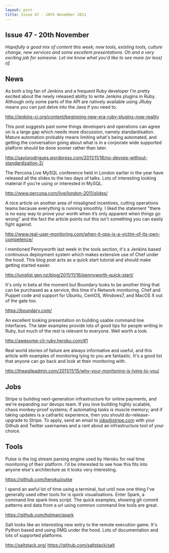 ```yaml
--- 
layout: post
title: Issue 47 - 20th November 2011
---
```


## Issue 47 - 20th November

_Hopefully a good mix of content this week; new tools, existing tools, culture change, new services and some excellent presentations. Oh and a very exciting job for someone. Let me know what you'd like to see more (or less) of._

## News

As both a big fan of Jenkins and a frequent Ruby developer I'm pretty excited about the newly released ability to write Jenkins plugins in Ruby. Although only some parts of the API are natively available using JRuby means you can just delve into the Java if you need to.

http://jenkins-ci.org/content/beginning-new-era-ruby-plugins-now-reality


This post suggests past some things developers and operations can agree on is a large gap which needs more discussion, namely standardisation. Mature automation probably means limiting what's being automated, and getting the conversation going about what is in a corporate wide supported platform should be done sooner rather than later.

http://saviorodrigues.wordpress.com/2011/11/18/no-devops-without-standardization-2/


The Percona Live MySQL conference held in London earlier in the year have released all the slides to the two days of talks. Lots of interesting looking material if you're using or interested in MySQL.

http://www.percona.com/live/london-2011/slides/


A nice article on another area of misaligned incentives, cutting operations teams because everything is running smoothly. I liked the statement "there is no easy way to prove your worth when it’s only apparent when things go wrong" and the fact the article points out this isn't something you can easily fight against.

http://www.real-user-monitoring.com/when-it-ops-is-a-victim-of-its-own-competence/


I mentioned Pennyworth last week in the tools section, it's a Jenkins based continuous deployment system which makes extensive use of Chef under the hood. This blog post acts as a quick start tutorial and should make getting started easier.

http://junglist.gen.nz/blog/2011/11/16/pennyworth-quick-start/


It's only in beta at the moment but Boundary looks to be another thing that can be purchased as a service, this time it's Network monitoring. Chef and Puppet code and support for Ubuntu, CentOS, Windows7, and MacOS X out of the gate too.

https://boundary.com/


An excellent looking presentation on building usable command line interfaces. The later examples provide lots of good tips for people writing in Ruby, but much of the rest is relevant to everyone. Well worth a look.

http://awesome-cli-ruby.heroku.com/#1


Real world stories of failure are always informative and useful, and this article with examples of monitoring lying to you are fantastic. It's a good list that anyone can go back and look at their monitoring with.

http://theagileadmin.com/2011/11/15/why-your-monitoring-is-lying-to-you/


## Jobs

Stripe is building next-generation infrastructure for online payments, and we're expanding our devops team. If you love building highly scalable, chaos monkey-proof systems; if automating tasks is muscle memory; and if taking updates is a cathartic experience, then you should do-release-upgrade to Stripe. To apply, send an email to jobs@stripe.com with your Github and Twitter usernames and a rant about an infrastructure tool of your choice.


## Tools

Pulse is the log stream parsing engine used by Heroku for real time monitoring of their platform. I'd be interested to see how this fits into anyone else's architecture as it looks very interesting.

https://github.com/heroku/pulse


I spend an awful lot of time using a terminal, but until now one thing I've generally used other tools for is quick visualisations. Enter Spark, a command line spark lines script. The quick examples, showing git commit patterns and data from a url using common command line tools are great.

https://github.com/holman/spark


Salt looks like an interesting new entry to the remote execution game. It's Python based and using 0MQ under the hood. Lots of documentation and lots of supported platforms.

http://saltstack.org/
https://github.com/saltstack/salt
